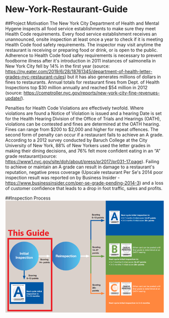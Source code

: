 # New-York-Restaurant-Guide

##Project Motivation
The New York City Department of Health and Mental Hygene inspects all food service establishments to make sure they meet Health Code requirements. Every food service establishment receives an unannounced, onsite inspection at least once a year to check if it is meeting Health Code food safety requirements. The inspector may visit anytime the restaurant is receiving or preparing food or drink, or is open to the public. Adherence to Health Code food safey requirements is necessary to prevent foodborne illness after it's introduction in 2011 instances of salmonella in New York City fell by 14% in the first year (source: https://ny.eater.com/2019/6/28/18761345/department-of-health-letter-grades-nyc-restaurant-rules) but it has also generates millions of dollars in fines to restaurants. Annual totals for restaurant fines from Dept. of Health Inspections top $30 million annually and reached $54 million in 2012 (source: https://comptroller.nyc.gov/reports/new-york-city-fine-revenues-update/). 

Penalties for Health Code Violations are effectively twofold. Where violations are found a Notice of Violation is issued and a hearing Date is set for the Health Hearing Division of the Office of Trials and Hearings (OATH), violations can be contested and fines are determined at the OATH hearing. Fines can range from $200 to $2,000 and higher for repeat offences. The second form of penalty can occur if a restaurant fails to achieve an A grade. According to a 2012 survey conducted by Baruch College at the City University of New York, 88% of New Yorkers  used the letter grades in making their dining decisions, and 76% felt more confident eating in an “A” grade restaurant(source: https://www1.nyc.gov/site/doh/about/press/pr2017/pr031-17.page). Failing to achieve or maintain an A grade can result in damage to a restaurant's reputation, negative press coverage (Upscale restaurant Per Se's 2014 poor inspection result was reported on by Business Insider - https://www.businessinsider.com/per-se-grade-pending-2014-3) and a loss of customer confidence that leads to a drop in foot traffic, sales and profits. 

##Inspection Process
![header](inspection_process.png)